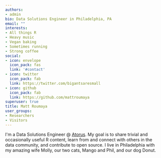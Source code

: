 ```yaml
---
authors:
- admin
bio: Data Solutions Engineer in Philadelphia, PA
email: ""
interests:
- All things R
- Heavy music
- Vegan baking
- Sometimes running
- Strong coffee
social:
- icon: envelope
  icon_pack: fas
  link: '#contact'
- icon: twitter
  icon_pack: fab
  link: https://twitter.com/bigantsaresmall
- icon: github
  icon_pack: fab
  link: https://github.com/mattroumaya
superuser: true
title: Matt Roumaya
user_groups:
- Researchers
- Visitors
---
```


I'm a Data Solutions Engineer @ [Atorus](https://www.atorusresearch.com/).  My goal is to share trivial and occasionally useful R content, learn from and connect with others in the data community, and contribute to open source. I live in Philadelphia with my amazing wife Molly, our two cats, Mango and Phil, and our dog Donut.

